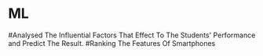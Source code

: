 # ML
#Analysed The Influential Factors That Effect To The Students' Performance and Predict The Result.
#Ranking The Features Of Smartphones
